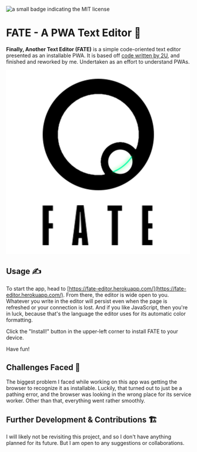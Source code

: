 ![a small badge indicating the MIT license](https://img.shields.io/badge/license-MIT-blue/?style=for-the-badge)

# FATE - A PWA Text Editor 🧠

**Finally, Another Text Editor (FATE)** is a simple code-oriented text editor presented as an installable PWA. It is based off [code written by 2U](https://github.com/coding-boot-camp/cautious-meme), and finished and reworked by me. Undertaken as an effort to understand PWAs.

![The logo for the FATE project](./Develop/client/src/images/logo.png)

## Usage ✍

To start the app, head to [https://fate-editor.herokuapp.com/](https://fate-editor.herokuapp.com/). From there, the editor is wide open to you. Whatever you write in the editor will persist even when the page is refreshed or your connection is lost. And if you like JavaScript, then you're in luck, because that's the language the editor uses for its automatic color formatting.

Click the "Install!" button in the upper-left corner to install FATE to your device.

Have fun!

## Challenges Faced 💢

The biggest problem I faced while working on this app was getting the browser to recognize it as installable. Luckily, that turned out to just be a pathing error, and the browser was looking in the wrong place for its service worker. Other than that, everything went rather smoothly.

## Further Development & Contributions 🏗

I will likely not be revisiting this project, and so I don't have anything planned for its future. But I am open to any suggestions or collaborations.
